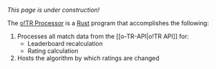 *This page is under construction!*

The [o!TR Processor](https://github.com/osu-tournament-rating/otr-processor) is a [Rust](https://www.rust-lang.org/) program that accomplishes the following:

1. Processes all match data from the [[o-TR-API|o!TR API]] for:
    * Leaderboard recalculation
    * Rating calculation
2. Hosts the algorithm by which ratings are changed

